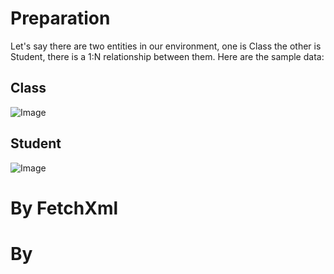 # Preparation
Let's say there are two entities in our environment, one is Class the other is Student, there is a 1:N relationship between them. Here are the sample data:
## Class
![Image](../Images/Screenshoot/Class_Data_20220614143950.png)
## Student
![Image](../Images/Screenshoot/Student_Data_20220614143628.png)

# By FetchXml



# By 
